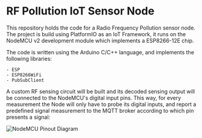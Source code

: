 # RF Pollution IoT Sensor Node

This repository holds the code for a Radio Frequency Pollution sensor node. The project is build using PlatformIO as an IoT Framework, it runs on the NodeMCU v2 development module which implements a ESP8266-12E chip.

The code is written using the Arduino C/C++ language, and implements the following libraries:

    - ESP
    - ESP8266WiFi
    - PubSubClient

A custom RF sensing circuit will be built and its decoded sensing output will be connected to the NodeMCU's digital input pins. This way, for every measurement the Node will only have to probe its digital inputs, and report a predefined signal measurement to the MQTT broker according to which pin presents a signal:

![NodeMCU Pinout Diagram](https://raw.githubusercontent.com/babetoduarte.github.com/RF_Pollution/master/img/NodeMCU_Pinout.png)
